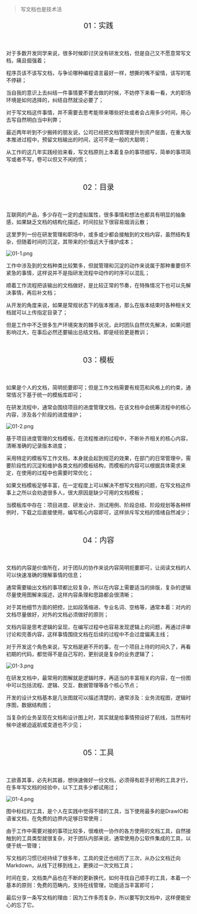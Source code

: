 
> 写文档也是技术活

<p align="center" style="font-size:20px">01：实践</p><br/>

对于多数开发同学来说，很多时候即讨厌没有研发文档，但是自己又不愿意常写文档，痛且倔强着；

程序员该不该写文档，与争论哪种编程语言最好一样，想撕的嘴不留情，该写的笔不停耕；

当自我的意识上去纠结一件事情要不要去做的时候，不妨停下来看一看，大的职场环境是如何选择的，纠结自然就没必要了；

对于写文档这件事情，并不需要去思考能带来哪些好处或者会占用多少时间，用心去写自然明白当中利弊；

最近两年听到不少搬砖的朋友说，公司已经把文档管理提升到资产层面，在重大版本推进过程中，预留文档输出的时间，这可不是一般的大聪明；

从工作的这几年实践经验来看，写文档原则上本着复杂的事项细写，简单的事项简写或者不写，卷可以但又不闲的慌；

<br/><p align="center" style="font-size:20px">02：目录</p><br/>

互联网的产品，多少存在一定的虚拟属性，很多事情和想法也都具有明显的抽象感，如果缺乏文档的结构化描述，时间拉扯下很容易烟消云散；

这里罗列一份在研发管理和职场中，或多或少都会接触到的文档内容，虽然结构复杂，但随着时间的沉淀，其带来的价值远大于维护成本；

![](https://images.gitee.com/uploads/images/2022/0731/221654_6a0ac72e_5064118.png "01-1.png")

工作中涉及到的文档种类比较繁多，但就管理和沉淀的动作来说属于那种重要但不紧急的事情，这样说并不是指研发流程中动作的时序可以混乱；

顺着工作流程把该输出的文档做好，是比较正常的节奏，在特殊情况下也可以先解决事情，再后补文档；

从开发的角度来说，如果是常规状态下的版本推进，那么在版本结束时各种相关文档就可以上传指定目录了；

但是工作中不乏很多生产环境突发的棘手状况，此时团队自然优先解决，如果问题影响过大，在事后必然还要输出总结文档，即是经验更是教训；

<br/><p align="center" style="font-size:20px">03：模板</p><br/>

如果是个人的文档，简明扼要即可；但是工作文档需要有规范和风格上的约束，通常情况下基于统一的模板库即可；

在研发流程中，通常会围绕项目的进度管理文档，在该文档中会统筹流程中的核心内容，涉及各个阶段的进度维护；

![](https://images.gitee.com/uploads/images/2022/0731/221705_0f522612_5064118.png "01-2.png")

基于项目进度管理的文档模板，在流程推进的过程中，不断补齐相关的核心内容，清晰准确的记录版本进度；

采用特定的模板写工作文档，本身就会起到规范的效果，在部门的日常管理中，需要阶段性的沉淀和维护各类文档的模板结构，而模板的内容可以根据具体需求来定，在使用的过程中也需要时常优化；

如果文档模板足够丰富，在一定程度上可以解决不想写文档的问题，在写文档这件事上之所以会劝退很多人，很大原因是缺少可用的文档模板；

当模板库中存在：项目进度、研发设计、测试用例、阶段总结、阶段规划等各种样例时，下载之后直接使用，编写核心内容即可，这样排斥写文档的情绪自然减少；

<br/><p align="center" style="font-size:20px">04：内容</p><br/>

文档的内容是价值所在，对于团队的协作来说内容简明扼要即可，让阅读文档的人可以快速准确的理解事情的信息；

通常需要输出文档的事项都比较复杂，所以在内容上需要适当的排版，复杂的逻辑尽量使用图解来描述，这样内容条理和思路都会很清晰；

对于其他细节方面的把控，比如段落缩进、专业名词、空格等，通常本着：对内的文档尽量做好，对外的文档必须做好的原则；

文档内容是思考逻辑的呈现，在编写过程中也容易发现逻辑上的问题，再通过评审讨论和完善内容，这样事情围绕文档在后续的过程中不会过度偏离主线；

对于开发这个角色来说，写文档是避不开的事，在一个项目上待的时间久了，再看初期的代码，都觉得不是自己写的，更别说是复杂的业务逻辑了；

![](https://images.gitee.com/uploads/images/2022/0731/221716_4f3da73c_5064118.png "01-3.png")

在研发文档中，最常用的图解就是逻辑时序，再适当的丰富相关的内容，在一份图中可以包括流程、逻辑、交互、数据管理等各个核心节点；

开发的设计文档基本是几张图就可以描述清楚的，通常涉及：业务流程图，逻辑时序图，数据结构图；

当复杂的业务呈现在文档和设计图上时，其实就是给事情预设好了航线，当然有时候中途被迫返航或变道也不少见；

<br/><p align="center" style="font-size:20px">05：工具</p><br/>

工欲善其事，必先利其器，想快速做好一份文档，必须得有趁手好用的工具才行，在多年写文档的经验中，以下工具多少都试用过；

![](https://images.gitee.com/uploads/images/2022/0731/221726_81921317_5064118.png "01-4.png")

图中标红的工具，是个人在实践中觉得不错的工具，当下使用最多的是DrawIO和语雀文档，在免费的边界内足够日常使用；

由于工作中需要对接的事项比较多，很难统一协作的各方使用的文档工具，自然接触到的工具类型就很复杂，对于团队内部来说，通常使用办公软件集成的工具，以便于统一管理；

写文档的习惯已经持续了很多年，工具的变迁也经历了三次，从办公文档迁向Markdown，从线下迁移到线上，更换过一次文档工具；

时间在变，文档类产品也在不断的更新换代，如何寻找自己顺手的工具，本着一个基本的原则：免费的范畴内，支持在线管理，功能适当丰富即可；

最后分享一条写文档的理由：因为工作多而复杂，所以要写到文档中，这样便能安心的忘了它。